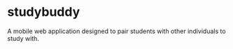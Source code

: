# studybuddy
A mobile web application designed to pair students with other individuals to study with.
